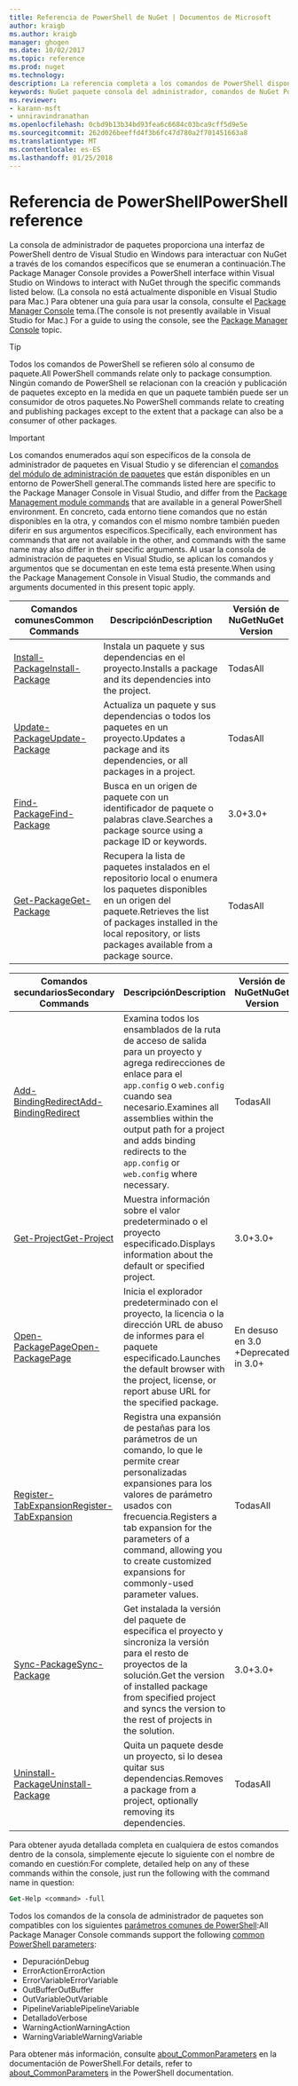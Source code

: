 ```yaml
---
title: Referencia de PowerShell de NuGet | Documentos de Microsoft
author: kraigb
ms.author: kraigb
manager: ghogen
ms.date: 10/02/2017
ms.topic: reference
ms.prod: nuget
ms.technology: 
description: La referencia completa a los comandos de PowerShell disponibles en la consola de administrador de paquetes de NuGet en Visual Studio.
keywords: NuGet paquete consola del administrador, comandos de NuGet Powershell, referencia de NuGet Powershell
ms.reviewer:
- karann-msft
- unniravindranathan
ms.openlocfilehash: 0cbd9b13b34bd93fea6c6684c03bca9cff5d9e5e
ms.sourcegitcommit: 262d026beeffd4f3b6fc47d780a2f701451663a8
ms.translationtype: MT
ms.contentlocale: es-ES
ms.lasthandoff: 01/25/2018
---
```

# <a name="powershell-reference"></a><span data-ttu-id="4acaf-104">Referencia de PowerShell</span><span class="sxs-lookup"><span data-stu-id="4acaf-104">PowerShell reference</span></span>

<span data-ttu-id="4acaf-105">La consola de administrador de paquetes proporciona una interfaz de PowerShell dentro de Visual Studio en Windows para interactuar con NuGet a través de los comandos específicos que se enumeran a continuación.</span><span class="sxs-lookup"><span data-stu-id="4acaf-105">The Package Manager Console provides a PowerShell interface within Visual Studio on Windows to interact with NuGet through the specific commands listed below.</span></span> <span data-ttu-id="4acaf-106">(La consola no está actualmente disponible en Visual Studio para Mac.) Para obtener una guía para usar la consola, consulte el [Package Manager Console](../tools/package-manager-console.md) tema.</span><span class="sxs-lookup"><span data-stu-id="4acaf-106">(The console is not presently available in Visual Studio for Mac.) For a guide to using the console, see the [Package Manager Console](../tools/package-manager-console.md) topic.</span></span>

> [!Tip]
> <span data-ttu-id="4acaf-107">Todos los comandos de PowerShell se refieren sólo al consumo de paquete.</span><span class="sxs-lookup"><span data-stu-id="4acaf-107">All PowerShell commands relate only to package consumption.</span></span> <span data-ttu-id="4acaf-108">Ningún comando de PowerShell se relacionan con la creación y publicación de paquetes excepto en la medida en que un paquete también puede ser un consumidor de otros paquetes.</span><span class="sxs-lookup"><span data-stu-id="4acaf-108">No PowerShell commands relate to creating and publishing packages except to the extent that a package can also be a consumer of other packages.</span></span>

> [!Important]
> <span data-ttu-id="4acaf-109">Los comandos enumerados aquí son específicos de la consola de administrador de paquetes en Visual Studio y se diferencian el [comandos del módulo de administración de paquetes](/powershell/module/packagemanagement/?view=powershell-6) que están disponibles en un entorno de PowerShell general.</span><span class="sxs-lookup"><span data-stu-id="4acaf-109">The commands listed here are specific to the Package Manager Console in Visual Studio, and differ from the [Package Management module commands](/powershell/module/packagemanagement/?view=powershell-6) that are available in a general PowerShell environment.</span></span> <span data-ttu-id="4acaf-110">En concreto, cada entorno tiene comandos que no están disponibles en la otra, y comandos con el mismo nombre también pueden diferir en sus argumentos específicos.</span><span class="sxs-lookup"><span data-stu-id="4acaf-110">Specifically, each environment has commands that are not available in the other, and commands with the same name may also differ in their specific arguments.</span></span> <span data-ttu-id="4acaf-111">Al usar la consola de administración de paquetes en Visual Studio, se aplican los comandos y argumentos que se documentan en este tema está presente.</span><span class="sxs-lookup"><span data-stu-id="4acaf-111">When using the Package Management Console in Visual Studio, the commands and arguments documented in this present topic apply.</span></span>

| <span data-ttu-id="4acaf-112">Comandos comunes</span><span class="sxs-lookup"><span data-stu-id="4acaf-112">Common Commands</span></span> | <span data-ttu-id="4acaf-113">Descripción</span><span class="sxs-lookup"><span data-stu-id="4acaf-113">Description</span></span> | <span data-ttu-id="4acaf-114">Versión de NuGet</span><span class="sxs-lookup"><span data-stu-id="4acaf-114">NuGet Version</span></span> |
| --- | --- | --- |
| [<span data-ttu-id="4acaf-115">Install-Package</span><span class="sxs-lookup"><span data-stu-id="4acaf-115">Install-Package</span></span>](ps-ref-install-package.md) | <span data-ttu-id="4acaf-116">Instala un paquete y sus dependencias en el proyecto.</span><span class="sxs-lookup"><span data-stu-id="4acaf-116">Installs a package and its dependencies into the project.</span></span> | <span data-ttu-id="4acaf-117">Todas</span><span class="sxs-lookup"><span data-stu-id="4acaf-117">All</span></span> |
| [<span data-ttu-id="4acaf-118">Update-Package</span><span class="sxs-lookup"><span data-stu-id="4acaf-118">Update-Package</span></span>](ps-ref-update-package.md) | <span data-ttu-id="4acaf-119">Actualiza un paquete y sus dependencias o todos los paquetes en un proyecto.</span><span class="sxs-lookup"><span data-stu-id="4acaf-119">Updates a package and its dependencies, or all packages in a project.</span></span> | <span data-ttu-id="4acaf-120">Todas</span><span class="sxs-lookup"><span data-stu-id="4acaf-120">All</span></span> |
| [<span data-ttu-id="4acaf-121">Find-Package</span><span class="sxs-lookup"><span data-stu-id="4acaf-121">Find-Package</span></span>](ps-ref-find-package.md) | <span data-ttu-id="4acaf-122">Busca en un origen de paquete con un identificador de paquete o palabras clave.</span><span class="sxs-lookup"><span data-stu-id="4acaf-122">Searches a package source using a package ID or keywords.</span></span> | <span data-ttu-id="4acaf-123">3.0+</span><span class="sxs-lookup"><span data-stu-id="4acaf-123">3.0+</span></span> |
| [<span data-ttu-id="4acaf-124">Get-Package</span><span class="sxs-lookup"><span data-stu-id="4acaf-124">Get-Package</span></span>](ps-ref-get-package.md) | <span data-ttu-id="4acaf-125">Recupera la lista de paquetes instalados en el repositorio local o enumera los paquetes disponibles en un origen del paquete.</span><span class="sxs-lookup"><span data-stu-id="4acaf-125">Retrieves the list of packages installed in the local repository, or lists packages available from a package source.</span></span> | <span data-ttu-id="4acaf-126">Todas</span><span class="sxs-lookup"><span data-stu-id="4acaf-126">All</span></span> |

| <span data-ttu-id="4acaf-127">Comandos secundarios</span><span class="sxs-lookup"><span data-stu-id="4acaf-127">Secondary Commands</span></span> | <span data-ttu-id="4acaf-128">Descripción</span><span class="sxs-lookup"><span data-stu-id="4acaf-128">Description</span></span> | <span data-ttu-id="4acaf-129">Versión de NuGet</span><span class="sxs-lookup"><span data-stu-id="4acaf-129">NuGet Version</span></span> |
| --- | --- | --- |
| [<span data-ttu-id="4acaf-130">Add-BindingRedirect</span><span class="sxs-lookup"><span data-stu-id="4acaf-130">Add-BindingRedirect</span></span>](ps-ref-add-bindingredirect.md) | <span data-ttu-id="4acaf-131">Examina todos los ensamblados de la ruta de acceso de salida para un proyecto y agrega redirecciones de enlace para el `app.config` o `web.config` cuando sea necesario.</span><span class="sxs-lookup"><span data-stu-id="4acaf-131">Examines all assemblies within the output path for a project and adds binding redirects to the `app.config` or `web.config` where necessary.</span></span> | <span data-ttu-id="4acaf-132">Todas</span><span class="sxs-lookup"><span data-stu-id="4acaf-132">All</span></span> |
| [<span data-ttu-id="4acaf-133">Get-Project</span><span class="sxs-lookup"><span data-stu-id="4acaf-133">Get-Project</span></span>](ps-ref-get-project.md) | <span data-ttu-id="4acaf-134">Muestra información sobre el valor predeterminado o el proyecto especificado.</span><span class="sxs-lookup"><span data-stu-id="4acaf-134">Displays information about the default or specified project.</span></span> | <span data-ttu-id="4acaf-135">3.0+</span><span class="sxs-lookup"><span data-stu-id="4acaf-135">3.0+</span></span> |
| [<span data-ttu-id="4acaf-136">Open-PackagePage</span><span class="sxs-lookup"><span data-stu-id="4acaf-136">Open-PackagePage</span></span>](ps-ref-open-packagepage.md) | <span data-ttu-id="4acaf-137">Inicia el explorador predeterminado con el proyecto, la licencia o la dirección URL de abuso de informes para el paquete especificado.</span><span class="sxs-lookup"><span data-stu-id="4acaf-137">Launches the default browser with the project, license, or report abuse URL for the specified package.</span></span> | <span data-ttu-id="4acaf-138">En desuso en 3.0 +</span><span class="sxs-lookup"><span data-stu-id="4acaf-138">Deprecated in 3.0+</span></span> |
| [<span data-ttu-id="4acaf-139">Register-TabExpansion</span><span class="sxs-lookup"><span data-stu-id="4acaf-139">Register-TabExpansion</span></span>](ps-ref-register-tabexpansion.md) | <span data-ttu-id="4acaf-140">Registra una expansión de pestañas para los parámetros de un comando, lo que le permite crear personalizadas expansiones para los valores de parámetro usados con frecuencia.</span><span class="sxs-lookup"><span data-stu-id="4acaf-140">Registers a tab expansion for the parameters of a command, allowing you to create customized expansions for commonly-used parameter values.</span></span> | <span data-ttu-id="4acaf-141">Todas</span><span class="sxs-lookup"><span data-stu-id="4acaf-141">All</span></span> |
| [<span data-ttu-id="4acaf-142">Sync-Package</span><span class="sxs-lookup"><span data-stu-id="4acaf-142">Sync-Package</span></span>](ps-ref-sync-package.md) | <span data-ttu-id="4acaf-143">Get instalada la versión del paquete de especifica el proyecto y sincroniza la versión para el resto de proyectos de la solución.</span><span class="sxs-lookup"><span data-stu-id="4acaf-143">Get the version of installed package from specified project and syncs the version to the rest of projects in the solution.</span></span> | <span data-ttu-id="4acaf-144">3.0+</span><span class="sxs-lookup"><span data-stu-id="4acaf-144">3.0+</span></span> |
| [<span data-ttu-id="4acaf-145">Uninstall-Package</span><span class="sxs-lookup"><span data-stu-id="4acaf-145">Uninstall-Package</span></span>](ps-ref-uninstall-package.md) | <span data-ttu-id="4acaf-146">Quita un paquete desde un proyecto, si lo desea quitar sus dependencias.</span><span class="sxs-lookup"><span data-stu-id="4acaf-146">Removes a package from a project, optionally removing its dependencies.</span></span> | <span data-ttu-id="4acaf-147">Todas</span><span class="sxs-lookup"><span data-stu-id="4acaf-147">All</span></span> |

<span data-ttu-id="4acaf-148">Para obtener ayuda detallada completa en cualquiera de estos comandos dentro de la consola, simplemente ejecute lo siguiente con el nombre de comando en cuestión:</span><span class="sxs-lookup"><span data-stu-id="4acaf-148">For complete, detailed help on any of these commands within the console, just run the following with the command name in question:</span></span>

```ps
Get-Help <command> -full
```

<span data-ttu-id="4acaf-149">Todos los comandos de la consola de administrador de paquetes son compatibles con los siguientes [parámetros comunes de PowerShell](http://go.microsoft.com/fwlink/?LinkID=113216):</span><span class="sxs-lookup"><span data-stu-id="4acaf-149">All Package Manager Console commands support the following [common PowerShell parameters](http://go.microsoft.com/fwlink/?LinkID=113216):</span></span>

- <span data-ttu-id="4acaf-150">Depuración</span><span class="sxs-lookup"><span data-stu-id="4acaf-150">Debug</span></span>
- <span data-ttu-id="4acaf-151">ErrorAction</span><span class="sxs-lookup"><span data-stu-id="4acaf-151">ErrorAction</span></span>
- <span data-ttu-id="4acaf-152">ErrorVariable</span><span class="sxs-lookup"><span data-stu-id="4acaf-152">ErrorVariable</span></span>
- <span data-ttu-id="4acaf-153">OutBuffer</span><span class="sxs-lookup"><span data-stu-id="4acaf-153">OutBuffer</span></span>
- <span data-ttu-id="4acaf-154">OutVariable</span><span class="sxs-lookup"><span data-stu-id="4acaf-154">OutVariable</span></span>
- <span data-ttu-id="4acaf-155">PipelineVariable</span><span class="sxs-lookup"><span data-stu-id="4acaf-155">PipelineVariable</span></span>
- <span data-ttu-id="4acaf-156">Detallado</span><span class="sxs-lookup"><span data-stu-id="4acaf-156">Verbose</span></span>
- <span data-ttu-id="4acaf-157">WarningAction</span><span class="sxs-lookup"><span data-stu-id="4acaf-157">WarningAction</span></span>
- <span data-ttu-id="4acaf-158">WarningVariable</span><span class="sxs-lookup"><span data-stu-id="4acaf-158">WarningVariable</span></span>

<span data-ttu-id="4acaf-159">Para obtener más información, consulte [about_CommonParameters](http://go.microsoft.com/fwlink/?LinkID=113216) en la documentación de PowerShell.</span><span class="sxs-lookup"><span data-stu-id="4acaf-159">For details, refer to [about_CommonParameters](http://go.microsoft.com/fwlink/?LinkID=113216) in the PowerShell documentation.</span></span>
